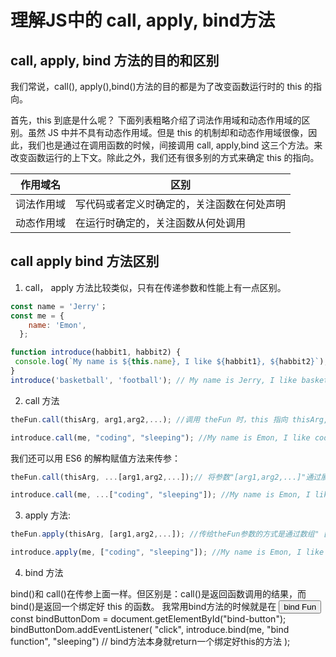 # 理解JS中的 call, apply, bind方法

## call, apply, bind 方法的目的和区别

我们常说，call(), apply(),bind()方法的目的都是为了改变函数运行时的 this 的指向。

首先，this 到底是什么呢？
下面列表粗略介绍了词法作用域和动态作用域的区别。虽然 JS 中并不具有动态作用域。但是 this 的机制却和动态作用域很像，因此，我们也是通过在调用函数的时候，间接调用 call, apply,bind 这三个方法。来改变函数运行的上下文。除此之外，我们还有很多别的方式来确定 this 的指向。

| 作用域名   | 区别                                       |
| ---------- | ------------------------------------------ |
| 词法作用域 | 写代码或者定义时确定的，关注函数在何处声明 |
| 动态作用域 | 在运行时确定的，关注函数从何处调用         |

## call apply bind 方法区别

1. call， apply 方法比较类似，只有在传递参数和性能上有一点区别。

```javascript
const name = 'Jerry'；
const me = {
    name: 'Emon',
  };

function introduce(habbit1, habbit2) {
 console.log(`My name is ${this.name}, I like ${habbit1}, ${habbit2}`);
}
introduce('basketball', 'football'); // My name is Jerry, I like basketball, football
```

2. call 方法

```javascript
theFun.call(thisArg, arg1,arg2,...); //调用 theFun 时，this 指向 thisArg, "arg1,arg2,..."为传给 theFun 的参数
```

```javascript
introduce.call(me, "coding", "sleeping"); //My name is Emon, I like coding, sleeping
```

我们还可以用 ES6 的解构赋值方法来传参：

```javascript
theFun.call(thisArg, ...[arg1,arg2,...]);// 将参数"[arg1,arg2,...]"通过展开语法(Spread syntax)"..."来展开，再进行传参
```

```javascript
introduce.call(me, ...["coding", "sleeping"]); //My name is Emon, I like coding, sleeping
```

3. apply 方法:

```javascript
theFun.apply(thisArg, [arg1,arg2,...]); //传给theFun参数的方式是通过数组" [arg1,arg2,...]"来传参
```

```javascript
introduce.apply(me, ["coding", "sleeping"]); //My name is Emon, I like coding, sleeping
```

4. bind 方法

bind()和 call()在传参上面一样。但区别是：call()是返回函数调用的结果，而 bind()是返回一个绑定好 this 的函数。
我常用bind方法的时候就是在
 <button id="bind-button">bind Fun</button>
  const bindButtonDom = document.getElementById("bind-button");
  bindButtonDom.addEventListener(
    "click",
    introduce.bind(me, "bind function", "sleeping") // bind方法本身就return一个绑定好this的方法
  );


